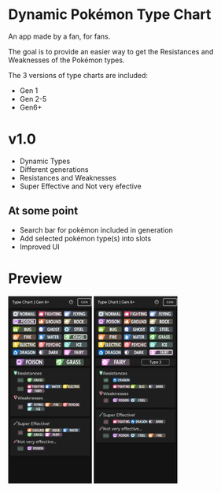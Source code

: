 # Dynamic Pokémon Type Chart

An app made by a fan, for fans.

The goal is to provide an easier way to get the Resistances and Weaknesses of the Pokémon types.

The 3 versions of type charts are included:
- Gen 1
- Gen 2-5
- Gen6+

# v1.0
- Dynamic Types
- Different generations
- Resistances and Weaknesses
- Super Effective and Not very efective

## At some point
- Search bar for pokémon included in generation
- Add selected pokémon type(s) into slots
- Improved UI 

# Preview
<div>
<img src="Screenshots/DynamicTypeChart1.png" width="170" height="380">
<img src="Screenshots/DynamicTypeChart2.png" width="170" height="380">
</div>
